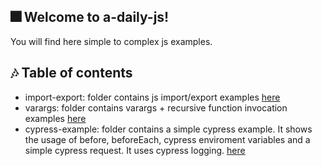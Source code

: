 ## :fireworks: Welcome to a-daily-js!
You will find here simple to complex js examples.

## :notes: Table of contents
- import-export: folder contains js import/export examples [here](import-export/readme.md)
- varargs: folder contains varargs + recursive function invocation examples [here](varargs/readme.md)
- cypress-example: folder contains a simple cypress example. It shows the usage of before, beforeEach, cypress enviroment variables and a simple cypress request. It uses cypress logging. [here](cypress-example/readme.md)
